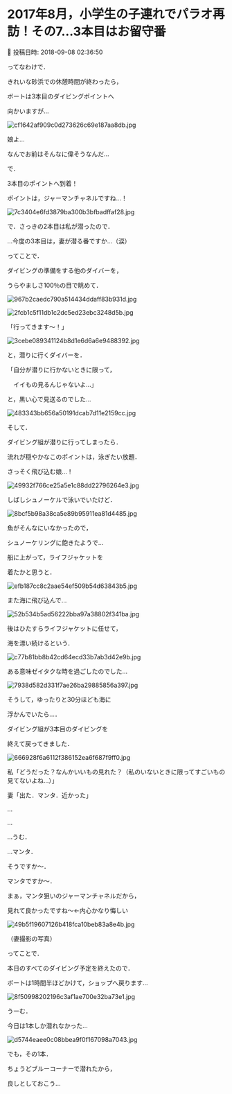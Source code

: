 # 2017年8月，小学生の子連れでパラオ再訪！その7…3本目はお留守番

📅 投稿日時: 2018-09-08 02:36:50

ってなわけで．


きれいな砂浜での休憩時間が終わったら，


ボートは3本目のダイビングポイントへ


向かいますが…




![cf1642af909c0d273626c69e187aa8db.jpg](images/cf1642af909c0d273626c69e187aa8db.jpg)




娘よ…


なんでお前はそんなに偉そうなんだ…





で．


3本目のポイントへ到着！


ポイントは，ジャーマンチャネルですね…！




![7c3404e6fd3879ba300b3bfbadffaf28.jpg](images/7c3404e6fd3879ba300b3bfbadffaf28.jpg)




で．さっきの2本目は私が潜ったので．


…今度の3本目は，妻が潜る番ですか…（涙）





ってことで．


ダイビングの準備をする他のダイバーを，


うらやましさ100％の目で眺めて．




![967b2caedc790a514434ddaff83b931d.jpg](images/967b2caedc790a514434ddaff83b931d.jpg)









![2fcb1c5f11db1c2dc5ed23ebc3248d5b.jpg](images/2fcb1c5f11db1c2dc5ed23ebc3248d5b.jpg)




「行ってきます～！」




![3cebe089341124b8d1e6d6a6e9488392.jpg](images/3cebe089341124b8d1e6d6a6e9488392.jpg)




と，潜りに行くダイバーを．


「自分が潜りに行かないときに限って，


　イイもの見るんじゃないよ…」


と，黒い心で見送るのでした…




![483343bb656a50191dcab7d11e2159cc.jpg](images/483343bb656a50191dcab7d11e2159cc.jpg)







そして．


ダイビング組が潜りに行ってしまったら．


流れが穏やかなこのポイントは，泳ぎたい放題．


さっそく飛び込む娘…！




![49932f766ce25a5e1c88dd22796264e3.jpg](images/49932f766ce25a5e1c88dd22796264e3.jpg)




しばしシュノーケルで泳いでいたけど．




![8bcf5b98a38ca5e89b95911ea81d4485.jpg](images/8bcf5b98a38ca5e89b95911ea81d4485.jpg)




魚がそんなにいなかったので，


シュノーケリングに飽きたようで…


船に上がって，ライフジャケットを


着たかと思うと．




![efb187cc8c2aae54ef509b54d63843b5.jpg](images/efb187cc8c2aae54ef509b54d63843b5.jpg)




また海に飛び込んで…




![52b534b5ad56222bba97a38802f341ba.jpg](images/52b534b5ad56222bba97a38802f341ba.jpg)




後はひたすらライフジャケットに任せて，


海を漂い続けるという．




![c77b81bb8b42cd64ecd33b7ab3d42e9b.jpg](images/c77b81bb8b42cd64ecd33b7ab3d42e9b.jpg)




ある意味ゼイタクな時を過ごしたのでした…




![7938d582d331f7ae26ba29885856a397.jpg](images/7938d582d331f7ae26ba29885856a397.jpg)







そうして，ゆったりと30分ほども海に


浮かんでいたら…．


ダイビング組が3本目のダイビングを


終えて戻ってきました．




![666928f6a6112f386152ea6f687f9ff0.jpg](images/666928f6a6112f386152ea6f687f9ff0.jpg)







私「どうだった？なんかいいもの見れた？（私のいないときに限ってすごいもの見てないよね…）」





妻「出た．マンタ．近かった」





…


…


…うむ．


…マンタ．


そうですか～．


マンタですか～．


まぁ，マンタ狙いのジャーマンチャネルだから，


見れて良かったですね～←内心かなり悔しい







![49b5f19607126b418fca10beb83a8e4b.jpg](images/49b5f19607126b418fca10beb83a8e4b.jpg)




（妻撮影の写真）





ってことで．


本日のすべてのダイビング予定を終えたので．


ボートは1時間半ほどかけて，ショップへ戻ります…




![8f50998202196c3af1ae700e32ba73e1.jpg](images/8f50998202196c3af1ae700e32ba73e1.jpg)




うーむ．


今日は1本しか潜れなかった…




![d5744eaee0c08bbea9f0f167098a7043.jpg](images/d5744eaee0c08bbea9f0f167098a7043.jpg)




でも，その1本．


ちょうどブルーコーナーで潜れたから，


良しとしておこう…
